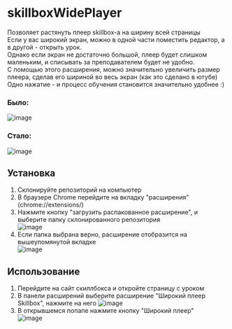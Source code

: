 # skillboxWidePlayer
Позволяет растянуть плеер skillbox-а на ширину всей страницы  
Если у вас широкий экран, можно в одной части поместить редактор, а в другой - открыть урок.  
Однако если экран не достаточно большой, плеер будет слишком маленьким, и списывать за преподавателем будет не удобно.  
С помощью этого расширения, можно значительно увеличить размер плеера, сделав его шириной во весь экран (как это сделано в ютубе)  
Одно нажатие - и процесс обучения становится значительно удобнее :)  

### Было:
![image](https://user-images.githubusercontent.com/80404689/173044936-534213ff-e489-46e5-9451-dba1fb01978c.png)  

### Стало:
![image](https://user-images.githubusercontent.com/80404689/173044951-4652cb51-0268-456f-adee-f408daf8e0c4.png)


## Установка
1. Склонируйте репозиторий на компьютер
2. В браузере Chrome перейдите на вкладку "расширения" (chrome://extensions/)  
3. Нажмите кнопку "загрузить распакованное расширение", и выберите папку склонированного репозитория  
![image](https://user-images.githubusercontent.com/80404689/173044814-39f915a3-6d5f-4f3d-b02f-455ff5363d75.png)
4. Если папка выбрана верно, расширение отобразится на вышеупомянутой вкладке  
![image](https://user-images.githubusercontent.com/80404689/173044699-dad4d29f-3823-4255-8c44-805ee21b91bd.png)


## Использование
1. Перейдите на сайт скиллбокса и откройте страницу с уроком
2. В панели расширений выберите расширение "Широкий плеер Skillbox", нажмите на него ![image](https://user-images.githubusercontent.com/80404689/173042159-d4d6ffcb-c553-46b4-9d93-c13f0227f198.png)
3. В открывшемся попапе нажмите кнопку "Широкий плеер"   
![image](https://user-images.githubusercontent.com/80404689/173042670-da2a691d-ec37-467c-8b25-52d870743847.png)


